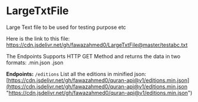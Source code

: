 # LargeTxtFile

Large Text file to be used for testing purpose etc

Here is the link to this file:
https://cdn.jsdelivr.net/gh/fawazahmed0/LargeTxtFile@master/testabc.txt


The Endpoints Supports HTTP GET Method and returns the data in two formats:
    .min.json
    .json

**Endpoints:**
`/editions`
List all the editions in minified json:
[https://cdn.jsdelivr.net/gh/fawazahmed0/quran-api@v1/editions.min.json](https://cdn.jsdelivr.net/gh/fawazahmed0/quran-api@v1/editions.min.json "https://cdn.jsdelivr.net/gh/fawazahmed0/quran-api@v1/editions.min.json")
